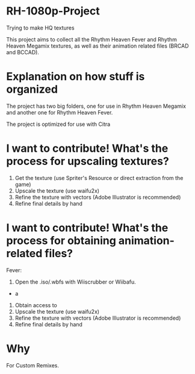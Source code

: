 # RH-1080p-Project
Trying to make HQ textures

This project aims to collect all the Rhythm Heaven Fever and Rhythm Heaven Megamix textures, as well as their animation related files (BRCAD and BCCAD).

# Explanation on how stuff is organized

The project has two big folders, one for use in Rhythm Heaven Megamix and another one for Rhythm Heaven Fever.

The project is optimized for use with Citra


# I want to contribute! What's the process for upscaling textures?

1. Get the texture (use Spriter's Resource or direct extraction from the game)
2. Upscale the texture (use waifu2x)
3. Refine the texture with vectors (Adobe Illustrator is recommended)
4. Refine final details by hand

# I want to contribute! What's the process for obtaining animation-related files?

Fever:
1. Open the .iso/.wbfs with Wiiscrubber or Wiibafu.
  - a

1. Obtain access to 
2. Upscale the texture (use waifu2x)
3. Refine the texture with vectors (Adobe Illustrator is recommended)
4. Refine final details by hand

# Why

For Custom Remixes.


